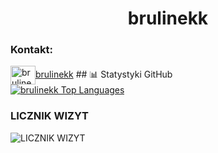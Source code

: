 <h1 align="center">brulinekk</h1>

<p align="center">
  <h3>Kontakt: </h3>
</p>
  <a href=https://www.youtube.com/@brulinekk target="blank"><img align="center" src="https://raw.githubusercontent.com/rahuldkjain/github-profile-readme-generator/master/src/images/icons/Social/youtube.svg" alt="brulinekk"
height="30" width="40" />brulinekk</a>
## 📊 Statystyki GitHub

  <br/>
      <a href="https://github.com/brulinekk/github-readme-stats"><img alt="brulinekk Top Languages" src="https://github-readme-stats.vercel.app/api/top-langs/?username=brulinekk&langs_count=8&count_private=true&layout=compact&theme=midnightpurple&hide_border=false&bg_color=0D1117" /></a>
  <br/>
 
 ### LICZNIK WIZYT
  ![LICZNIK WIZYT](https://profile-counter.glitch.me/brulinekk/count.svg)
